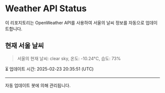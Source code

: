 
# Weather API Status

이 리포지토리는 OpenWeather API를 사용하여 서울의 날씨 정보를 자동으로 업데이트합니다.

## 현재 서울 날씨
> 서울의 현재 날씨: clear sky, 온도: -10.24°C, 습도: 73%

⏳ 업데이트 시간: 2025-02-23 20:35:51 (UTC)

---
자동 업데이트 봇에 의해 관리됩니다.
